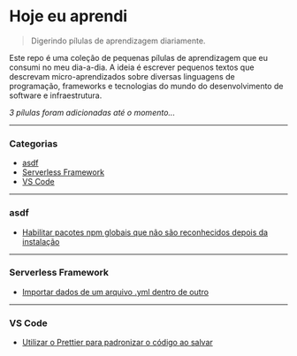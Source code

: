 # Hoje eu aprendi

> Digerindo pílulas de aprendizagem diariamente.

Este repo é uma coleção de pequenas pílulas de aprendizagem que eu consumi no meu dia-a-dia. A ideia é escrever pequenos textos que descrevam micro-aprendizados sobre diversas linguagens de programação, frameworks e tecnologias do mundo do desenvolvimento de software e infraestrutura.

_3 pílulas foram adicionadas até o momento..._

---

### Categorias

- [asdf](#asdf)
- [Serverless Framework](#serverless-framework)
- [VS Code](#vs-code)

---

### asdf

- [Habilitar pacotes npm globais que não são reconhecidos depois da instalação](asdf/habilitar-pacotes-npm-globais-que-nao-sao-reconhecidos-depois-da-instalacao)

---

### Serverless Framework

- [Importar dados de um arquivo .yml dentro de outro](serverless/importar-dados-de-um-arquivo-yml-dentro-de-outro.md)

---

### VS Code

- [Utilizar o Prettier para padronizar o código ao salvar](vscode/utilizar-o-prettier-para-padronizar-o-codigo-ao-salvar.md)
